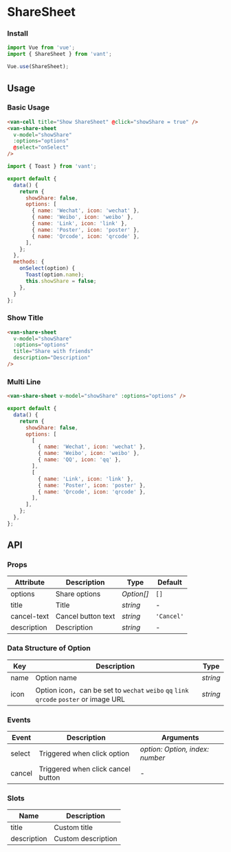 # ShareSheet

### Install

```js
import Vue from 'vue';
import { ShareSheet } from 'vant';

Vue.use(ShareSheet);
```

## Usage

### Basic Usage

```html
<van-cell title="Show ShareSheet" @click="showShare = true" />
<van-share-sheet
  v-model="showShare"
  :options="options"
  @select="onSelect"
/>
```

```js
import { Toast } from 'vant';

export default {
  data() {
    return {
      showShare: false,
      options: [
        { name: 'Wechat', icon: 'wechat' },
        { name: 'Weibo', icon: 'weibo' },
        { name: 'Link', icon: 'link' },
        { name: 'Poster', icon: 'poster' },
        { name: 'Qrcode', icon: 'qrcode' },
      ],
    };
  },
  methods: {
    onSelect(option) {
      Toast(option.name);
      this.showShare = false;
    },
  }
};
```

### Show Title

```html
<van-share-sheet
  v-model="showShare"
  :options="options"
  title="Share with friends"
  description="Description"
/>
```

### Multi Line

```html
<van-share-sheet v-model="showShare" :options="options" />
```

```js
export default {
  data() {
    return {
      showShare: false,
      options: [
        [
          { name: 'Wechat', icon: 'wechat' },
          { name: 'Weibo', icon: 'weibo' },
          { name: 'QQ', icon: 'qq' },
        ],
        [
          { name: 'Link', icon: 'link' },
          { name: 'Poster', icon: 'poster' },
          { name: 'Qrcode', icon: 'qrcode' },
        ],
      ],
    };
  },
};
```

## API

### Props

| Attribute | Description | Type | Default |
|------|------|------|------|
| options | Share options | *Option[]* | `[]` |
| title | Title | *string* | - |
| cancel-text | Cancel button text | *string* | `'Cancel'` |
| description | Description | *string* | - |

### Data Structure of Option

| Key | Description | Type |
|------|------|------|
| name | Option name | *string* |
| icon | Option icon，can be set to `wechat` `weibo` `qq` `link` `qrcode` `poster` or image URL | *string* |

### Events

| Event | Description | Arguments |
|------|------|------|
| select | Triggered when click option | *option: Option, index: number* |
| cancel | Triggered when click cancel button | - |

### Slots

| Name | Description |
|------|------|
| title | Custom title |
| description | Custom description |
